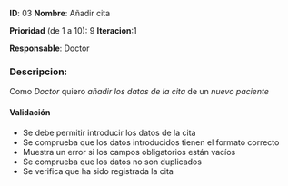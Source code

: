 **ID**: 03 
**Nombre**: Añadir cita

**Prioridad** (de 1 a 10): 9 
**Iteracion**:1

**Responsable**: Doctor

### Descripcion:

Como *Doctor* quiero *añadir los datos de la cita* de un *nuevo paciente*

#### Validación 

* Se debe permitir introducir los datos de la cita
* Se comprueba que los datos introducidos tienen el formato correcto
* Muestra un error si los campos obligatorios están vacíos
* Se comprueba que los datos no son duplicados
* Se verifica que ha sido registrada la cita
